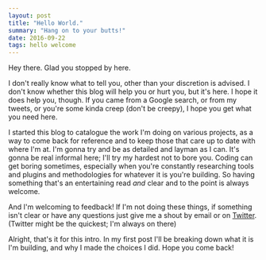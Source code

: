 ```yaml
---
layout: post
title: "Hello World."
summary: "Hang on to your butts!"
date: 2016-09-22
tags: hello welcome
---
```

Hey there. Glad you stopped by here.

I don't really know what to tell you, other than your discretion is advised. I don't know whether this blog will help you or hurt you, but it's here. I hope it does help you, though. If you came from a Google search, or from my tweets, or you're some kinda creep (don't be creepy), I hope you get what you need here.

I started this blog to catalogue the work I'm doing on various projects, as a way to come back for reference and to keep those that care up to date with where I'm at. I'm gonna try and be as detailed and layman as I can. It's gonna be real informal here; I'll try my hardest not to bore you. Coding can get boring sometimes, especially when you're constantly researching tools and plugins and methodologies for whatever it is you're building. So having something that's an entertaining read *and* clear and to the point is always welcome.

And I'm welcoming to feedback! If I'm not doing these things, if something isn't clear or have any questions just give me a shout by email or on <a href="http://twitter.com/{{ site.twitter_username }}" target="_blank">Twitter</a>. (Twitter might be the quickest; I'm always on there)

Alright, that's it for this intro. In my first post I'll be breaking down what it is I'm building, and why I made the choices I did. Hope you come back!